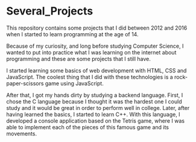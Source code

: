 # Several_Projects

This repository contains some projects that I did between 2012 and 2016 when I started to learn programming at the age of 14. 

Because of my curiosity, and long before studying Computer Science, I wanted to put into practice what I was learning on the internet about programming and these are some projects that I still have. 

I started learning some basics of web development with HTML, CSS and JavaScript. The coolest thing that I did with these technologies is a rock-paper-scissors game using JavaScript.

After that, I got my hands dirty by studying a backend language. First, I chose the C language because I thought it was the hardest one I could study and it would be great in order to perform well in college. Later, after having learned the basics, I started to learn C++. 
With this language, I developed a console application based on the Tetris game, where I was able to implement each of the pieces of this famous game and its movements.

